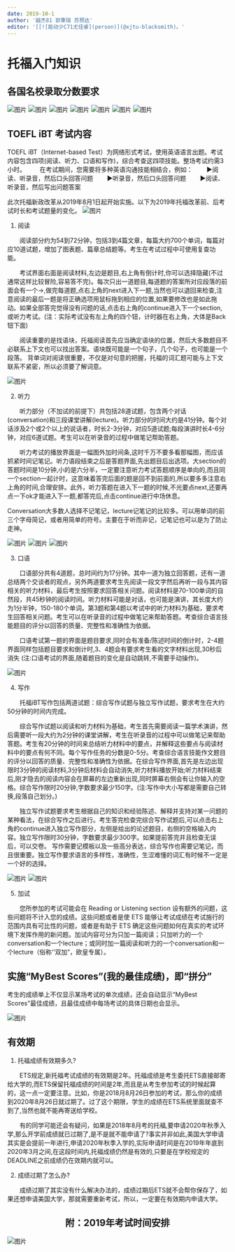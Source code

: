 ```yaml
---
date: 2019-10-1
author: '越杰81 郭秉瑞 苏预达'
editor: '[[![能动少C71尤佳睿](person)](@xjtu-blacksmith)。'
---
```


# 托福入门知识

## 各国名校录取分数要求

![图片](USA1.jpg)
![图片](USA2.jpg)
![图片](USA3.jpg)
![图片](ENG.jpg)
![图片](CAN.jpg)
![图片](AUS.jpg)
![图片](NZL.jpg)

## TOEFL iBT 考试内容

TOEFL iBT（Internet-based Test）为网络形式考试，使用英语语言出题。考试内容包含四项(阅读、听力、口语和写作)，综合考查这四项技能。整场考试约需3小时。
　　在考试期间，您需要将多种英语沟通技能相结合，例如：
　　▶阅读、听录音，然后口头回答问题
　　▶听录音，然后口头回答问题
　　▶阅读、听录音，然后写出问题答案

此次托福新政改革从2019年8月1日起开始实施。以下为2019年托福改革前、后考试时长和考试题量的变化。
![图片](change.jpg)

1. 阅读

　　阅读部分约为54到72分钟，包括3到4篇文章，每篇大约700个单词，每篇对应10道试题，增加了图表题、篇章总结题等。考生在考试过程中可使用复查功能。
  
　　考试界面右面是阅读材料,左边是题目,右上角有倒计时,你可以选择隐藏(不过通常这样比较冒险,容易答不完)。每次只出一道题目,每道题的答案所对应段落的前面会有一个→,做完每道题,点右上角的next进入下一题,当然也可以退回来检查,注意阅读的最后一题是将正确选项用鼠标拖到相应的位置,如果要修改也是如此拖动。如果全部答完觉得没有问题的话,点击右上角的continue进入下一个section,或听力考试。(注：实际考试没有左上角的四个钮，计时器在右上角，大体是Back钮下面)
  
　　阅读重要的是找语块，托福阅读首先应当确定语块的位置，然后大多数题目不必联系上下文也可以找出答案。语块既可能是一个句子，几个句子，也可能是一个段落。
背单词对阅读很重要，不仅是对句意的把握，托福的词汇题可能与上下文联系不紧密，所以必须要了解词意。

![图片](reading.png)

2. 听力

　　听力部分（不加试的前提下）共包括28道试题，包含两个对话(conversation)和三段课堂讲解(lecture)。听力部分的时间大约是41分钟。每个对话涉及2个或2个以上的说话者，时长2-3分钟，对应5道试题;每段演讲时长4-6分钟，对应6道试题。考生可以在听录音的过程中做笔记帮助答题。
  
　　听力考试的播放界面是一幅图外加时间条,这时千万不要多看那幅图，而应该抓紧时间记笔记。听力语段结束之后是答题界面,先出题目后出选项。大section的答题时间是10分钟,小的是六分半，一定要注意听力考试答题顺序是单向的,而且同一个section一起计时，这意味着答完后面的题是回不到前面的,所以要多多注意右上角的时间,合理安排。此外，听力答题在进入下一题的时候,不光要点next,还要再点一下ok才能进入下一题,都答完后,点击continue进行中场休息。
  
Conversation大多数人选择不记笔记，lecture记笔记的比较多。可以用单词的前三个字母简记，或者用简单的符号。主要在于听而非记，记笔记也可以是为了防止走神。

![图片](listening1.jpg)
![图片](listening2.jpg)
![图片](listening3.jpg)

3. 口语

　　口语部分共有4道题，总时间约为17分钟。其中一道为独立回答题，还有一道总结两个交谈者的观点，另外两道要求考生先阅读一段文字然后再听一段与其内容相关的听力材料，最后考生按照要求回答相关问题。阅读材料是70-100单词的自然段，共45秒钟的阅读时间。听力材料可能是对话，也可能是演讲，其长度大约为1分半钟，150-180个单词。第3题和第4题以考试中的听力材料为基础，要求考生回答相关问题。考生可以在听录音的过程中做笔记来帮助答题。考查综合语言技能题目的评分以回答的质量、完整性和准确性为依据。
  
　　口语考试第一题的界面是题目要求,同时会有准备/陈述时间的倒计时，2-4题界面同样包括题目要求和倒计时,3、4题会有要求考生看的文字材料出现,30秒后消失 (注:口语考试的界面,随着题目的变化是自动跳转,不需要手动操作)。

![图片](speaking.jpg)

4. 写作

　　托福iBT写作包括两道试题：综合写作试题与独立写作试题，要求考生在大约50分钟的时间内完成。
  
　　综合写作试题以阅读和听力材料为基础，考生首先需要阅读一篇学术演讲，然后需要听一段大约为2分钟的课堂讲解，考生在听录音的过程中可以做笔记来帮助答题。考生有20分钟的时间来总结听力材料中的要点，并解释这些要点与阅读材料中的要点有何不同。每个写作任务的分数是0-5分。考查综合语言技能作文题目的评分以回答的质量、完整性和准确性为依据。在综合写作界面,首先是左边出现限时3分钟的阅读材料,3分钟后材料会自动消失,听力材料播放开始;听力材料结束后,刚才隐去的阅读内容会在屏幕的左边重新出现,同时屏幕右侧会有让你输入的空格。综合写作限时20分钟,字数要求最少150字。(注:写作中大小写都是需要自己转换,段落自己划分。)
  
　　独立写作试题要求考生根据自己的知识和经验陈述、解释并支持对某一问题的某种看法，在综合写作之后进行。考生答完检查完综合写作试题后,可以点击右上角的continue进入独立写作部分，左侧是给出的论述题目，右侧的空格输入内容。独立写作限时30分钟，字数要求最少300字。如果提前答完并且检查无误后，可以交卷。
写作需要记模板以及一些高分表达，综合写作也需要记笔记，而且很重要。独立写作要求语言的多样性，准确性，生涩难懂的词汇有时候不一定是一个好的选择。

![图片](writing1.jpg)
![图片](writing2.jpg)

5. 加试

　　您所参加的考试可能会在 Reading or Listening section 设有额外的问题，这些问题将不计入您的成绩。这些问题或者是使 ETS 能够让考试成绩在考试施行的范围内具有可比性的问题，或者是有助于 ETS 确定这些问题如何在真实的考试环境下发挥作用的新问题。加试内容可分为只加一篇阅读；只加听力的一个conversation和一个lecture；或同时加一篇阅读和听力的一个conversation和一个lecture（俗称‘’双加”，欧皇专属）。

## 实施“MyBest Scores”(我的最佳成绩)，即“拼分”

考生的成绩单上不仅显示某场考试的单次成绩，还会自动显示“MyBest Scores”最佳成绩，且最佳成绩中每场考试的具体日期也会显示。

![图片](mybestscores.jpg)

## 有效期
1. 托福成绩有效期多久?

　　ETS规定,新托福考试成绩的有效期是2年。托福成绩是考生委托ETS直接邮寄给大学的,而ETS保留托福成绩的时间是2年,而且是从考生参加考试的时候起算的，这一点一定要注意。比如，你是2018月8月26日参加的考试，那么你的成绩到2020年8月26日就过期了。过了这个期限，学生的成绩在ETS系统里面就查不到了,当然也就不能再寄送给学校。

　　有的同学可能还会有疑问，如果是2018年8月考的托福,要申请2020年秋季入学,那么开学前成绩就已过期了,是不是就不能申请了?事实并非如此,美国大学申请其实是会提前一年进行,申请2020年秋季入学的,实际申请时间是在2019年年底到2020年3月之间,在这段时间内,托福成绩仍然是有效的,只要是在学校规定的DEADLINE之前成绩仍在效期内就可以。

2. 成绩过期了怎么办?
  
　　成绩过期了其实没有什么解决办法的，成绩过期后ETS就不会帮你保存了，如果还想申请美国大学，那就需要重新考试，所以，一定要在有效期内申请大学。

## <center>附：2019年考试时间安排</center>

![图片](schedule.png)
